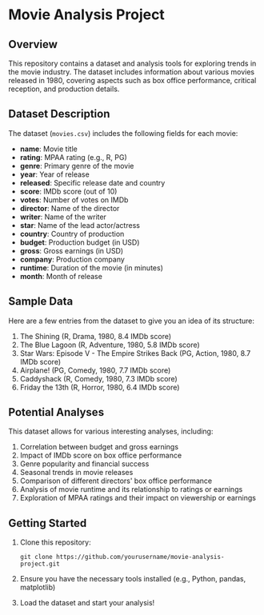# Movie Analysis Project

## Overview

This repository contains a dataset and analysis tools for exploring trends in the movie industry. The dataset includes information about various movies released in 1980, covering aspects such as box office performance, critical reception, and production details.

## Dataset Description

The dataset (`movies.csv`) includes the following fields for each movie:

- **name**: Movie title
- **rating**: MPAA rating (e.g., R, PG)
- **genre**: Primary genre of the movie
- **year**: Year of release
- **released**: Specific release date and country
- **score**: IMDb score (out of 10)
- **votes**: Number of votes on IMDb
- **director**: Name of the director
- **writer**: Name of the writer
- **star**: Name of the lead actor/actress
- **country**: Country of production
- **budget**: Production budget (in USD)
- **gross**: Gross earnings (in USD)
- **company**: Production company
- **runtime**: Duration of the movie (in minutes)
- **month**: Month of release

## Sample Data

Here are a few entries from the dataset to give you an idea of its structure:

1. The Shining (R, Drama, 1980, 8.4 IMDb score)
2. The Blue Lagoon (R, Adventure, 1980, 5.8 IMDb score)
3. Star Wars: Episode V - The Empire Strikes Back (PG, Action, 1980, 8.7 IMDb score)
4. Airplane! (PG, Comedy, 1980, 7.7 IMDb score)
5. Caddyshack (R, Comedy, 1980, 7.3 IMDb score)
6. Friday the 13th (R, Horror, 1980, 6.4 IMDb score)

## Potential Analyses

This dataset allows for various interesting analyses, including:

1. Correlation between budget and gross earnings
2. Impact of IMDb score on box office performance
3. Genre popularity and financial success
4. Seasonal trends in movie releases
5. Comparison of different directors' box office performance
6. Analysis of movie runtime and its relationship to ratings or earnings
7. Exploration of MPAA ratings and their impact on viewership or earnings

## Getting Started

1. Clone this repository:
   ```
   git clone https://github.com/yourusername/movie-analysis-project.git
   ```

2. Ensure you have the necessary tools installed (e.g., Python, pandas, matplotlib)

3. Load the dataset and start your analysis!


